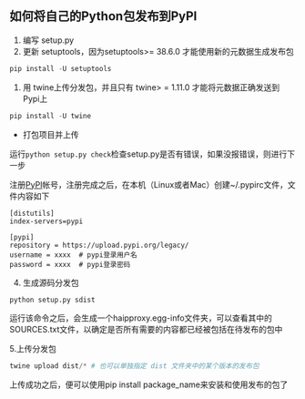 ## 如何将自己的Python包发布到PyPI

1. 编写 setup.py
2. 更新 setuptools，因为setuptools>= 38.6.0 才能使用新的元数据生成发布包
```python
pip install -U setuptools
```
1. 用 twine上传分发包，并且只有 twine> = 1.11.0 才能将元数据正确发送到 Pypi上
```python
pip install -U twine
```

- 打包项目并上传

运行`python setup.py check`检查setup.py是否有错误，如果没报错误，则进行下一步

注册[PyPI]()帐号，注册完成之后，在本机（Linux或者Mac）创建~/.pypirc文件，文件内容如下
```shell
[distutils]
index-servers=pypi

[pypi]
repository = https://upload.pypi.org/legacy/
username = xxxx  # pypi登录用户名
password = xxxx  # pypi登录密码
```
4. 生成源码分发包
```python
python setup.py sdist
```

运行该命令之后，会生成一个haipproxy.egg-info文件夹，可以查看其中的SOURCES.txt文件，以确定是否所有需要的内容都已经被包括在待发布的包中

5.上传分发包
```python
twine upload dist/* # 也可以单独指定 dist 文件夹中的某个版本的发布包
```
上传成功之后，便可以使用pip install package_name来安装和使用发布的包了
